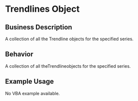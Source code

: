 # Trendlines Object

## Business Description
A collection of all the Trendline objects for the specified series.

## Behavior
A collection of all theTrendlineobjects for the specified series.

## Example Usage
No VBA example available.
